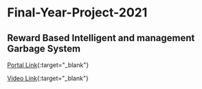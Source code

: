 # Final-Year-Project-2021
## Reward Based Intelligent and management Garbage System


[Portal Link](https://smart-dustbin.netlify.app/){:target="_blank"}

[Video Link](https://www.youtube.com/watch?v=3Hx32nT9q6o){:target="_blank"}
